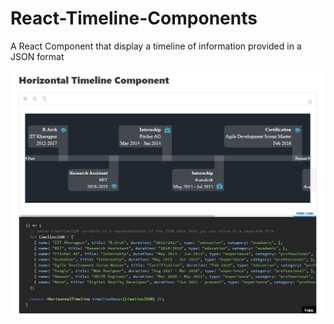 # React-Timeline-Components

A React Component that display a timeline of information provided in a JSON format

![Horizontal Timeline Component with code example](./GitHub_Assets/Horizontal_Timeline_Component.jpg)
